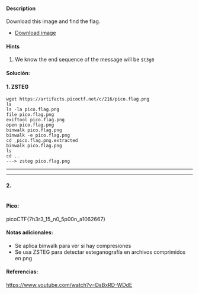 
#### Description
Download this image and find the flag.

- [Download image](https://artifacts.picoctf.net/c/216/pico.flag.png)

#### Hints 
1. We know the end sequence of the message will be `$t3g0`

#### Solución:

#### 1. ZSTEG

````
wget https://artifacts.picoctf.net/c/216/pico.flag.png
ls
ls -la pico.flag.png
file pico.flag.png
exiftool pico.flag.png
open pico.flag.png
binwalk pico.flag.png
binwalk -e pico.flag.png
cd _pico.flag.png.extracted
binwalk pico.flag.png
ls
cd ..
---> zsteg pico.flag.png

`````



--- 
---
#### 2.

````

`````

#### Pico:
picoCTF{7h3r3_15_n0_5p00n_a1062667}

#### Notas adicionales:
- Se aplica binwalk para ver si hay compresiones
- Se usa ZSTEG para detectar esteganografía en archivos comprimidos en png

#### Referencias:
https://www.youtube.com/watch?v=DsBxRD-WDdE


